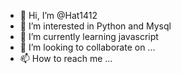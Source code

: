 - 👋 Hi, I’m @Hat1412
- 👀 I’m interested in Python and Mysql
- 🌱 I’m currently learning javascript
- 💞️ I’m looking to collaborate on ...
- 📫 How to reach me ...

<!---
Hat1412/Hat1412 is a ✨ special ✨ repository because its `README.md` (this file) appears on your GitHub profile.
You can click the Preview link to take a look at your changes.
--->
